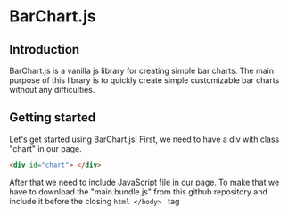 # BarChart.js
## Introduction
BarChart.js is a vanilla js library for creating simple bar charts.
The main purpose of this library is to quickly create simple customizable bar charts without any difficulties.
## Getting started
Let's get started using BarChart.js!
First, we need to have a div with class "chart" in our page.

```html
<div id="chart"> </div>
```
After that we need to include JavaScript file in our page. To make that we have to download the "main.bundle.js" from this github repository and include it before the closing ```html </body> ``` tag
